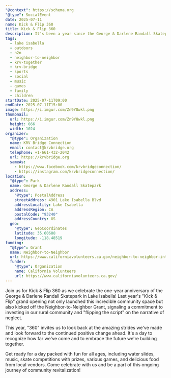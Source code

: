 ```yaml
---
"@context": https://schema.org
"@type": SocialEvent
date: 2025-07-11
name: Kick & Flip 360
title: Kick & Flip 360
description: It's been a year since the George & Darlene Randall Skatepark opened. We'll take a look back and enjoy some games, music, and competitions.
tags:
  - lake isabella
  - outdoors
  - n2n
  - neighbor-to-neighbor
  - krv-together
  - krv-bridge
  - sports
  - social
  - music
  - games
  - family
  - children
startDate: 2025-07-11T09:00
endDate: 2025-07-11T15:00
image: https://i.imgur.com/Zn9Y8wkl.png
thumbnail:
  url: https://i.imgur.com/Zn9Y8wkl.png
  height: 666
  width: 1024
organizer:
  "@type": Organization
  name: KRV Bridge Connection
  email: contact@krvbridge.org
  telephone: +1-661-432-2042
  url: https://krvbridge.org
  sameAs:
    - https://www.facebook.com/krvbridgeconnection/
    - https://instagram.com/krvbridgeconnection/
location:
  "@type": Park
  name: George & Darlene Randall Skatepark
  address:
    "@type": PostalAddress
    streetAddress: 4901 Lake Isabella Blvd
    addressLocality: Lake Isabella
    addressRegion: CA
    postalCode: "93240"
    addressCountry: US
  geo:
    "@type": GeoCoordinates
    latitude: 35.60688
    longitude: -118.48519
funding:
  "@type": Grant
  name: Neighbor-to-Neighbor
  url: https://www.californiavolunteers.ca.gov/neighbor-to-neighbor-interest/
  funder:
    "@type": Organization
    name: California Volunteers
    url: https://www.californiavolunteers.ca.gov/
---
```

Join us for Kick & Flip 360 as we celebrate the one-year anniversary of the George & Darlene Randall Skatepark in Lake Isabella! Last year's "Kick & Flip" grand opening not only launched this incredible community space but also kicked off the Neighbor-to-Neighbor Grant, signaling a commitment to investing in our rural community and "flipping the script" on the narrative of neglect.

This year, "360" invites us to look back at the amazing strides we've made and look forward to the continued positive change ahead. It's a day to recognize how far we've come and to embrace the future we're building together.

Get ready for a day packed with fun for all ages, including water slides, music, skate competitions with prizes, various games, and delicious food from local vendors. Come celebrate with us and be a part of this ongoing journey of community revitalization!
